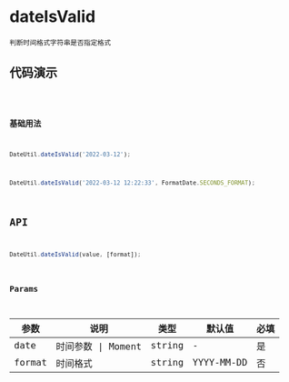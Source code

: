 # dateIsValid

`判断时间格式字符串是否指定格式`


## 代码演示
<code src="./dateIsValid-use.tsx" />

### 基础用法
```jsx | pure
DateUtil.dateIsValid('2022-03-12');
```

```jsx | pure
DateUtil.dateIsValid('2022-03-12 12:22:33', FormatDate.SECONDS_FORMAT);
```


## API
```jsx | pure
DateUtil.dateIsValid(value, [format]);
```

### Params

| 参数   | 说明               | 类型   | 默认值     | 必填 |
| ------ | ------------------ | ------ | ---------- | ---- |
| date   | 时间参数 \| Moment | string | -          | 是   |
| format | 时间格式           | string | YYYY-MM-DD | 否   |
